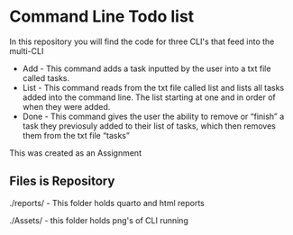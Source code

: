 # Command Line Todo list

In this repository you will find the code for three CLI's that feed into the multi-CLI
- Add - This command adds a task inputted by the user into a txt file called tasks.
- List - This command reads from the txt file called list and lists all tasks added into the command line. The list starting at one and in order of when they were added.
- Done - This command gives the user the ability to remove or “finish” a task they previosuly added to their list of tasks, which then removes them from the txt file “tasks”

This was created as an Assignment

## Files is Repository
./reports/ - This folder holds quarto and html reports

./Assets/ - this folder holds png's of CLI running
